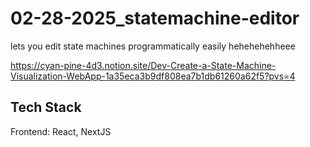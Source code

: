 # 02-28-2025_statemachine-editor
lets you edit state machines programmatically easily hehehehehheee

https://cyan-pine-4d3.notion.site/Dev-Create-a-State-Machine-Visualization-WebApp-1a35eca3b9df808ea7b1db61260a62f5?pvs=4

## Tech Stack

Frontend: React, NextJS